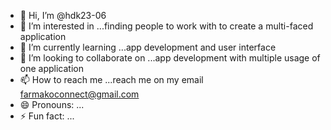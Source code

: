 - 👋 Hi, I’m @hdk23-06
- 👀 I’m interested in ...finding people to work with to create a multi-faced application
- 🌱 I’m currently learning ...app development and user interface
- 💞️ I’m looking to collaborate on ...app development with multiple usage of one application
- 📫 How to reach me ...reach me on my email farmakoconnect@gmail.com
- 😄 Pronouns: ...
- ⚡ Fun fact: ...

<!---
hdk23-06/hdk23-06 is a ✨ special ✨ repository because its `README.md` (this file) appears on your GitHub profile.
You can click the Preview link to take a look at your changes.
--->

